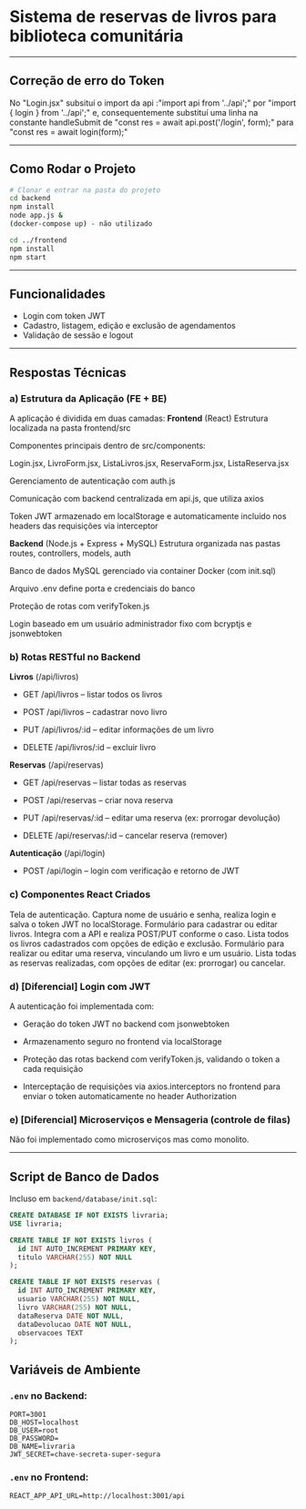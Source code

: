 # Sistema de reservas de livros para biblioteca comunitária

---

## Correção de erro do Token
No "Login.jsx" subsituí o import da api :"import api from '../api';" por "import { login } from '../api';" e, consequentemente substituí uma linha na constante handleSubmit de "const res = await api.post('/login', form);" para "const res = await login(form);"

---

## Como Rodar o Projeto

```bash
# Clonar e entrar na pasta do projeto
cd backend
npm install
node app.js &
(docker-compose up) - não utilizado

cd ../frontend
npm install
npm start
```

---

## Funcionalidades

- Login com token JWT
- Cadastro, listagem, edição e exclusão de agendamentos
- Validação de sessão e logout

---

## Respostas Técnicas

### a) Estrutura da Aplicação (FE + BE)
A aplicação é dividida em duas camadas:
**Frontend** (React)
Estrutura localizada na pasta frontend/src

Componentes principais dentro de src/components:

Login.jsx, LivroForm.jsx, ListaLivros.jsx, ReservaForm.jsx, ListaReserva.jsx

Gerenciamento de autenticação com auth.js

Comunicação com backend centralizada em api.js, que utiliza axios

Token JWT armazenado em localStorage e automaticamente incluído nos headers das requisições via interceptor

**Backend** (Node.js + Express + MySQL)
Estrutura organizada nas pastas routes, controllers, models, auth

Banco de dados MySQL gerenciado via container Docker (com init.sql)

Arquivo .env define porta e credenciais do banco

Proteção de rotas com verifyToken.js

Login baseado em um usuário administrador fixo com bcryptjs e jsonwebtoken

### b) Rotas RESTful no Backend
 **Livros** (/api/livros)
- GET /api/livros – listar todos os livros

- POST /api/livros – cadastrar novo livro

- PUT /api/livros/:id – editar informações de um livro

- DELETE /api/livros/:id – excluir livro

**Reservas** (/api/reservas)
- GET /api/reservas – listar todas as reservas

- POST /api/reservas – criar nova reserva

- PUT /api/reservas/:id – editar uma reserva (ex: prorrogar devolução)

- DELETE /api/reservas/:id – cancelar reserva (remover)

**Autenticação** (/api/login)
- POST /api/login – login com verificação e retorno de JWT

### c) Componentes React Criados
<Login />
Tela de autenticação. Captura nome de usuário e senha, realiza login e salva o token JWT no localStorage.

<LivroForm />
Formulário para cadastrar ou editar livros. Integra com a API e realiza POST/PUT conforme o caso.

<ListaLivros />
Lista todos os livros cadastrados com opções de edição e exclusão.

<ReservaForm />
Formulário para realizar ou editar uma reserva, vinculando um livro e um usuário.

<ListaReserva />
Lista todas as reservas realizadas, com opções de editar (ex: prorrogar) ou cancelar.

### d) [Diferencial] Login com JWT
A autenticação foi implementada com:

- Geração do token JWT no backend com jsonwebtoken

- Armazenamento seguro no frontend via localStorage

- Proteção das rotas backend com verifyToken.js, validando o token a cada requisição

- Interceptação de requisições via axios.interceptors no frontend para enviar o token automaticamente no header Authorization

### e) [Diferencial] Microserviços e Mensageria (controle de filas)
Não foi implementado como microserviços mas como monolito.

---

## Script de Banco de Dados
Incluso em `backend/database/init.sql`:
```sql
CREATE DATABASE IF NOT EXISTS livraria;
USE livraria;

CREATE TABLE IF NOT EXISTS livros (
  id INT AUTO_INCREMENT PRIMARY KEY,
  titulo VARCHAR(255) NOT NULL
);

CREATE TABLE IF NOT EXISTS reservas (
  id INT AUTO_INCREMENT PRIMARY KEY,
  usuario VARCHAR(255) NOT NULL,
  livro VARCHAR(255) NOT NULL,
  dataReserva DATE NOT NULL,
  dataDevolucao DATE NOT NULL,
  observacoes TEXT
);
```

## Variáveis de Ambiente
### `.env` no Backend:
```
PORT=3001
DB_HOST=localhost
DB_USER=root
DB_PASSWORD=
DB_NAME=livraria
JWT_SECRET=chave-secreta-super-segura
```

### `.env` no Frontend:
```
REACT_APP_API_URL=http://localhost:3001/api
```
